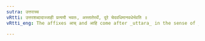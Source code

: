 ```yaml
---
sutra: उत्तराच्च
vRtti: उत्तरशब्दादाज्जाही प्रत्ययौ भवतः, अस्तातेरर्थे, दूरे चेदवधिमानवधेर्भवति ॥
vRtti_eng: The affixes आच् and आहि come after _uttara_ in the sense of _astati_; when the reference is distant limit.

---
```

